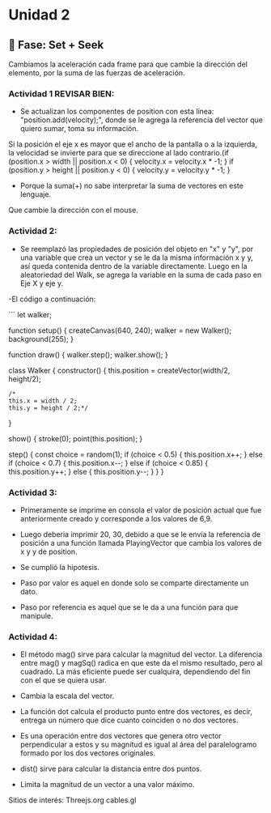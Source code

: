# Unidad 2

## 🔎 Fase: Set + Seek


Cambiamos la aceleración cada frame para que cambie la dirección del elemento, por la suma de las fuerzas de aceleración.

### Actividad 1 REVISAR BIEN:
- Se actualizan los componentes de position con esta línea: "position.add(velocity);", donde se le agrega la referencia del vector que quiero sumar, toma su información.

Si la posición el eje x es mayor que el ancho de la pantalla o a la izquierda, la velocidad se invierte para que se direccione al lado contrario.(if (position.x > width || position.x < 0) {
    velocity.x = velocity.x * -1;
  }
  if (position.y > height || position.y < 0) {
    velocity.y = velocity.y * -1;
  }
  
- Porque la suma(+) no sabe interpretar la suma de vectores en este lenguaje.

Que cambie la dirección con el mouse.

### Actividad 2:
- Se reemplazó las propiedades de posición del objeto en "x" y "y", por una variable que crea un vector y se le da la misma información x y y, así queda contenida dentro de la variable directamente. Luego en la aleatoriedad del Walk, se agrega la variable en la suma de cada paso en Eje X y eje y.
  
-El código a continuación:

´´´
let walker;

function setup() {
  createCanvas(640, 240);
  walker = new Walker();
  background(255);
}

function draw() {
  walker.step();
  walker.show();
}

class Walker {
  constructor() {
    this.position = createVector(width/2, height/2);
    
    /*
    this.x = width / 2;
    this.y = height / 2;*/
  }

  show() {
    stroke(0);
    point(this.position);
  }

  step() {
    const choice = random(1);
    if (choice < 0.5) {
      this.position.x++;
    } else if (choice < 0.7) {
      this.position.x--;
    } else if (choice < 0.85) {
      this.position.y++;
    } else {
      this.position.y--;
    }
  }
}

### Actividad 3:
- Primeramente se imprime en consola el valor de posición actual que fue anteriormente creado y corresponde a los valores de 6,9.
- Luego deberia imprimir 20, 30, debido a que se le envía la referencia de posición a una función llamada PlayingVector que cambia los valores de x y y de position.

- Se cumplió la hipotesis.

- Paso por valor es aquel en donde solo se comparte directamente un dato.
- Paso por referencia es aquel que se le da a una función para que manipule.

### Actividad 4:
- El método mag() sirve para calcular la magnitud del vector. La diferencia entre mag() y magSq() radica en que este da el mismo resultado, pero al cuadrado. La más eficiente puede ser cualquira, dependiendo del fin con el que se quiera usar.

- Cambia la escala del vector.

- La función dot calcula el producto punto entre dos vectores, es decir, entrega un número que dice cuanto coinciden o no dos vectores.

- Es una operación entre dos vectores que genera otro vector perpendicular a estos y su magnitud es igual al área del paralelogramo formado por los dos vectores originales.

- dist() sirve para calcular la distancia entre dos puntos.

- Limita la magnitud de un vector a una valor máximo.

Sitios de interés:
Threejs.org
cables.gl
